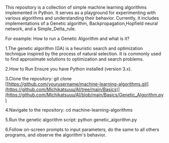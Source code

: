 This repository is a collection of simple machine learning algorithms implemented in Python. It serves as a playground for experimenting with various algorithms and understanding their behavior. Currently, it includes implementations of a Genetic algorithm, Backpropagation,Hopfield neural network, and a Simple_Delta_rule.

For example: How to run a Genetic Algorithm and what is it?

1.The genetic algorithm (GA) is a heuristic search and optimization technique inspired by the process of natural selection. It is commonly used to find approximate solutions to optimization and search problems.

2.How to Run
Ensure you have Python installed (version 3.x).

3.Clone the repository:
git clone [[https://github.com/yourusername/machine-learning-algorithms.git](https://github.com/Michikatsuuu/AI/tree/main/Basics)](https://github.com/Michikatsuuu/AI/blob/main/Basics/Genetic_Algorithm.py)

4.Navigate to the repository:
cd machine-learning-algorithms

5.Run the genetic algorithm script:
python genetic_algorithm.py

6.Follow on-screen prompts to input parameters, do the same to all others programs, and observe the algorithm's behavior.

